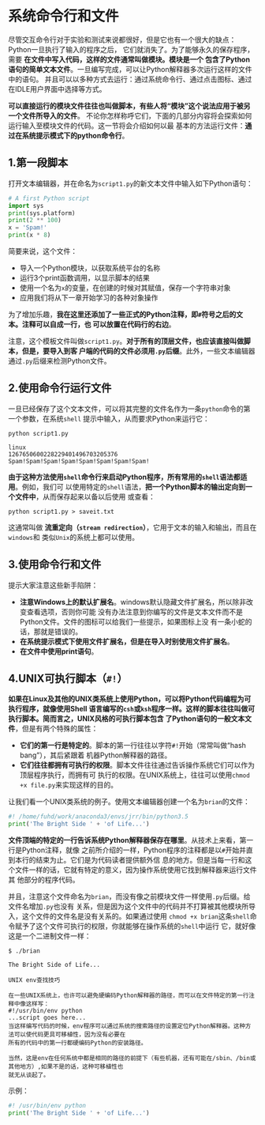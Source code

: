 系统命令行和文件
================================================================================
尽管交互命令行对于实验和测试来说都很好，但是它也有一个很大的缺点：Python一旦执行了输入的程序之后，
它们就消失了。为了能够永久的保存程序，需要 **在文件中写入代码，这样的文件通常叫做模块。模块是一个
包含了Python语句的简单文本文件**。一旦编写完成，可以让Python解释器多次运行这样的文件中的语句。
并且可以以多种方式去运行：通过系统命令行、通过点击图标、通过在IDLE用户界面中选择等方式。

**可以直接运行的模块文件往往也叫做脚本，有些人将“模块”这个说法应用于被另一个文件所导入的文件**。
不论你怎样称呼它们，下面的几部分内容将会探索如何运行输入至模块文件的代码。这一节将会介绍如何以最
基本的方法运行文件：**通过在系统提示模式下的python命令行**。

## 1.第一段脚本
打开文本编辑器，并在命名为`script1.py`的新文本文件中输入如下Python语句：
```python
# A first Python script
import sys
print(sys.platform)
print(2 ** 100)
x = 'Spam!'
print(x * 8)
```
简要来说，这个文件：
+ 导入一个Python模块，以获取系统平台的名称
+ 运行3个print函数调用，以显示脚本的结果
+ 使用一个名为`x`的变量，在创建的时候对其赋值，保存一个字符串对象
+ 应用我们将从下一章开始学习的各种对象操作

为了增加乐趣，**我在这里还添加了一些正式的Python注释，即`#`符号之后的文本。注释可以自成一行，也
可以放置在代码行的右边**。

注意，这个模板文件叫做`script1.py`。**对于所有的顶层文件，也应该直接叫做脚本，但是，要导入到客
户端的代码的文件必须用`.py`后缀**。此外，一些文本编辑器通过`.py`后缀来检测Python文件。

## 2.使用命令行运行文件
一旦已经保存了这个文本文件，可以将其完整的文件名作为一条`python`命令的第一个参数，在系统`shell`
提示中输入，从而要求Python来运行它：
```shell
python script1.py
```
```
linux
1267650600228229401496703205376
Spam!Spam!Spam!Spam!Spam!Spam!Spam!Spam!
```
**由于这种方法使用`shell`命令行来启动Python程序，所有常用的`shell`语法都适用**。例如，我们可
以使用特定的`shell`语法，**把一个Python脚本的输出定向到一个文件中**，从而保存起来以备以后使用
或查看：
```shell
python script1.py > saveit.txt
```
这通常叫做 **流重定向（`stream redirection`）**，它用于文本的输入和输出，而且在`windows`和
类似`Unix`的系统上都可以使用。

## 3.使用命令行和文件
提示大家注意这些新手陷阱：
+ **注意Windows上的默认扩展名**。windows默认隐藏文件扩展名，所以除非改变查看选项，否则你可能
没有办法注意到你编写的文件是文本文件而不是Python文件。文件的图标可以给我们一些提示，如果图标上没
有一条小蛇的话，那就是错误的。
+ **在系统提示模式下使用文件扩展名，但是在导入时别使用文件扩展名**。
+ **在文件中使用print语句**。

## 4.UNIX可执行脚本（`#!`）
**如果在Linux及其他的UNIX类系统上使用Python，可以将Python代码编程为可执行程序，就像使用Shell
语言编写的`csh`或`ksh`程序一样。这样的脚本往往叫做可执行脚本。简而言之，UNIX风格的可执行脚本包含
了Python语句的一般文本文件**，但是有两个特殊的属性：
+ **它们的第一行是特定的**。脚本的第一行往往以字符`#!`开始（常常叫做“hash bang”），其后紧跟着
机器Python解释器的路径。
+ **它们往往都拥有可执行的权限**。脚本文件往往通过告诉操作系统它们可以作为顶层程序执行，而拥有可
执行的权限。在UNIX系统上，往往可以使用`chmod +x file.py`来实现这样的目的。

让我们看一个UNIX类系统的例子。使用文本编辑器创建一个名为`brian`的文件：
```python
#! /home/fuhd/work/anaconda3/envs/jrr/bin/python3.5
print('The Bright Side ' + 'of Life...')
```
**文件顶端的特定的一行告诉系统Python解释器保存在哪里**。从技术上来看，第一行是Python注释，就像
之前所介绍的一样，Python程序的注释都是以`#`开始并直到本行的结束为止。它们是为代码读者提供额外信
息的地方。但是当每一行和这个文件一样的话，它就有特定的意义，因为操作系统使用它找到解释器来运行文件其
他部分的程序代码。

并且，注意这个文件命名为`brian`，而没有像之前模块文件一样使用`.py`后缀。给文件名增加`.py`也没有
关系，但是因为这个文件中的代码并不打算被其他模块所导入，这个文件的文件名是没有关系的。如果通过使用
`chmod +x brian`这条`shell`命令赋予了这个文件可执行的权限，你就能够在操作系统的`shell`中运行
它，就好像这是一个二进制文件一样：
```shell
$ ./brian
```
```
The Bright Side of Life...
```
```
UNIX env查找技巧

在一些UNIX系统上，也许可以避免硬编码Python解释器的路径，而可以在文件特定的第一行注释中像这样写：
#!/usr/bin/env python
...script goes here...
当这样编写代码的时候，env程序可以通过系统的搜索路径的设置定位Python解释器。这种方法可以使代码更具可移植性，因为没有必要在
所有的代码中的第一行都硬编码Python的安装路径。

当然，这是env在任何系统中都是相同的路径的前提下（有些机器，还有可能在/sbin、/bin或其他地方）,如果不是的话，这种可移植性也
就无从谈起了。
```

示例：
```python
#! /usr/bin/env python
print('The Bright Side ' + 'of Life...')
```

